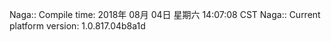Naga:: Compile time: 2018年 08月 04日 星期六 14:07:08 CST
Naga:: Current platform version: 1.0.817.04b8a1d
